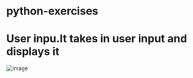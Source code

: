# python-exercises

# User inpu.It takes in user input and displays it
![image](https://github.com/Susan-Wangari/python-exercises/assets/56164343/ae4fd754-2b8d-41bd-8af7-893df2d64ed7)
